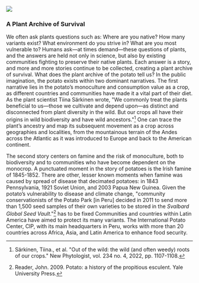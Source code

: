 <a href="https://www.juncture-digital.org"><img src="https://juncture-digital.github.io/juncture/static/images/ve-button.png"></a>

<param ve-config 
       title="Salvation and Suffering: Potato"
       source-image="https://upload.wikimedia.org/wikipedia/commons/a/ab/Patates.jpg"
       banner="https://upload.wikimedia.org/wikipedia/commons/a/ab/Patates.jpg" 
       height=100
       author="Nola, Alex, and Jess"
       layout="vertical">

### **A Plant Archive of Survival**

We often ask plants questions such as: Where are you native? How many variants exist? What environment do you strive in? What are you most vulnerable to? Humans ask—at times demand—these questions of plants, and the answers are held not only in science, but also by existing communities fighting to preserve their native plants. Each answer is a story, and more and more stories continue to be collected, creating a plant archive of survival. What does the plant archive of the potato tell us? In the public imagination, the potato exists within two dominant narratives. The first narrative lies in the potato’s monoculture and consumption value as a crop, as different countries and communities have made it a vital part of their diet. As the plant scientist Tiina Särkinen wrote, "We commonly treat the plants beneficial to us—those we cultivate and depend upon—as distinct and disconnected from plant diversity in the wild. But our crops all have their origins in wild biodiversity and have wild ancestors."[^1] One can trace the plant’s ancestry and map its subsequent movement as a crop across geographies and localities, from the mountainous terrain of the Andes across the Atlantic as it was introduced to Europe and back to the American continent. 

<param ve-image
	   src="wc:Mercado_Modelo_de_Huancayo_Peru-_Solanum_tuberosum_varieties_VI.jpg"
	   caption="Mercado Modelo de Huancayo Peru- Solanum tuberosum variedades."> 

The second story centers on famine and the risk of monoculture, both to biodiversity and to communities who have become dependent on the monocrop. A punctuated moment in the story of potatoes is the Irish famine of 1845-1852. There are other, lesser known moments when famine was caused by spread of disease that decimated potatoes: in 1843 Pennsylvania, 1921 Soviet Union, and 2003 Papua New Guinea. Given the potato’s vulnerability to disease and climate change, "community conservationists of the Potato Park [in Peru] decided in 2011 to send more than 1,500 seed samples of their own varieties to be stored in the *Svalbard Global Seed Vault*."[^2] has to be fixed Communities and countries within Latin America have aimed to protect its many variants. The International Potato Center, CIP, with its main headquarters in Peru, works with more than 20 countries across Africa, Asia, and Latin America to enhance food security. 

<param ve-image
	   src="wc:Cip_Handquarters_%3D_CIP本部の玄関.jpg"
	   caption="El Centro Internacional de la Papa.">


[^1]: Särkinen, Tiina., et al. "Out of the wild: the wild (and often weedy) roots of our crops." New Phytologist, vol. 234 no. 4, 2022, pp. 1107-1108.
[^2]: Reader, John. 2009. Potato: a history of the propitious esculent. Yale University Press. 
